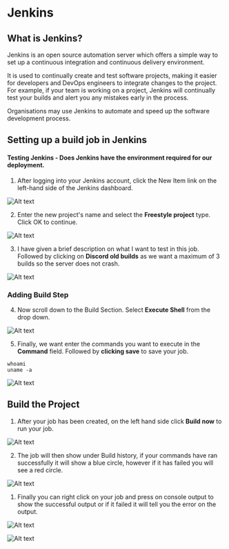 
# Jenkins

## What is Jenkins? 

Jenkins is an open source automation server which offers a simple way to set up a continuous integration and continuous delivery environment.
<br>

It is used to continually create and test software projects, making it easier for developers and DevOps engineers to integrate changes to the project. For example, if your team is working on a project, Jenkins will continually test your builds and alert you any mistakes early in the process.
<br>

Organisations may use Jenkins to automate and speed up the software development process.


## Setting up a build job in Jenkins 

#### Testing Jenkins - Does Jenkins have the environment required for our deployment.

1) After logging into your Jenkins account, click the New Item link on the left-hand side of the Jenkins dashboard.
   
![Alt text](images/new_item.png)

2)  Enter the new project's name and select the **Freestyle project** type. Click OK to continue.

![Alt text](images/project_type.png)

3) I have given a brief description on what I want to test in this job. Followed by clicking on **Discord old builds** as we want a maximum of 3 builds so the server does not crash. 
   
![Alt text](images/general.png)

### Adding Build Step 
4) Now scroll down to the Build Section. Select **Execute Shell** from the drop down. 
   
![Alt text](images/execute_shell.png)   

5) Finally, we want enter the commands you want to execute in the **Command** field. Followed by **clicking save** to save your job.  

```
whoami 
uname -a 

```
![Alt text](images/commands.png)


## Build the Project

1) After your job has been created, on the left hand side click **Build now** to run your job. 

![Alt text](images/build_now.png)

2) The job will then show under Build history, if your commands have ran successfully it will show a blue circle, however if it has failed you will see a red circle. 
   
![Alt text](images/build.png)

1) Finally you can right click on your job and press on console output to show the successful output or if it failed it will tell you the error on the output. 
   
![Alt text](images/output_consolee.png)


![Alt text](images/output_message.png)